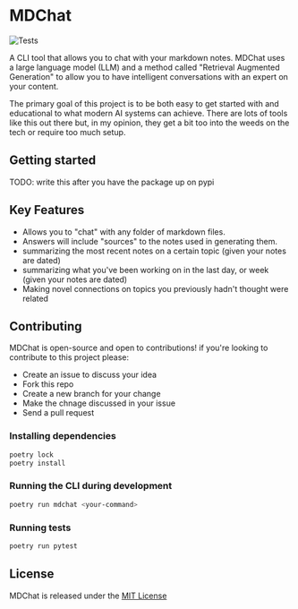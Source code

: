# MDChat

![Tests](https://github.com/MykalMachon/NoteChat/actions/workflows/tests.yml/badge.svg)

A CLI tool that allows you to chat with your markdown notes. MDChat uses a large language model (LLM) and a method called "Retrieval Augmented Generation" to allow you to have intelligent conversations with an expert on your content. 

The primary goal of this project is to be both easy to get started with and educational to what modern AI systems can achieve. There are lots of tools like this out there but, in my opinion, they get a bit too into the weeds on the tech or require too much setup.

## Getting started

TODO: write this after you have the package up on pypi

## Key Features 

- Allows you to "chat" with any folder of markdown files.
- Answers will include "sources" to the notes used in generating them.
- summarizing the most recent notes on a certain topic (given your notes are dated)
- summarizing what you've been working on in the last day, or week (given your notes are dated)
- Making novel connections on topics you previously hadn't thought were related

## Contributing 

MDChat is open-source and open to contributions! if you're looking to contribute to this project please: 

* Create an issue to discuss your idea
* Fork this repo
* Create a new branch for your change 
* Make the chnage discussed in your issue 
* Send a pull request

### Installing dependencies

```bash
poetry lock
poetry install
```

### Running the CLI during development

```bash
poetry run mdchat <your-command>
```

### Running tests

```bash
poetry run pytest
```

## License 

MDChat is released under the [MIT License]([https://gi](https://github.com/MykalMachon/NoteChat/blob/main/LICENSE))
